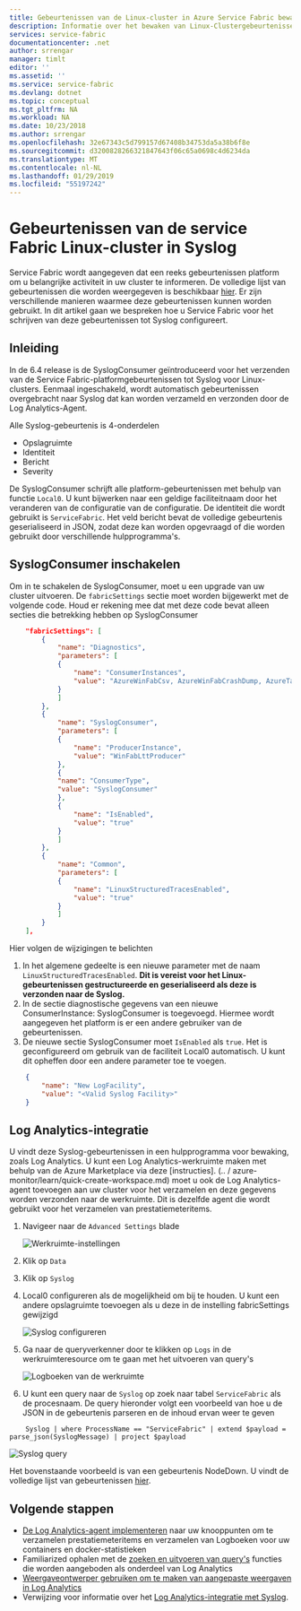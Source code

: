 ```yaml
---
title: Gebeurtenissen van de Linux-cluster in Azure Service Fabric bewaken | Microsoft Docs
description: Informatie over het bewaken van Linux-Clustergebeurtenissen van Syslog
services: service-fabric
documentationcenter: .net
author: srrengar
manager: timlt
editor: ''
ms.assetid: ''
ms.service: service-fabric
ms.devlang: dotnet
ms.topic: conceptual
ms.tgt_pltfrm: NA
ms.workload: NA
ms.date: 10/23/2018
ms.author: srrengar
ms.openlocfilehash: 32e67343c5d799157d67408b34753da5a38b6f8e
ms.sourcegitcommit: d3200828266321847643f06c65a0698c4d6234da
ms.translationtype: MT
ms.contentlocale: nl-NL
ms.lasthandoff: 01/29/2019
ms.locfileid: "55197242"
---
```

# <a name="service-fabric-linux-cluster-events-in-syslog"></a>Gebeurtenissen van de service Fabric Linux-cluster in Syslog

Service Fabric wordt aangegeven dat een reeks gebeurtenissen platform om u belangrijke activiteit in uw cluster te informeren. De volledige lijst van gebeurtenissen die worden weergegeven is beschikbaar [hier](service-fabric-diagnostics-event-generation-operational.md). Er zijn verschillende manieren waarmee deze gebeurtenissen kunnen worden gebruikt. In dit artikel gaan we bespreken hoe u Service Fabric voor het schrijven van deze gebeurtenissen tot Syslog configureert.

## <a name="introduction"></a>Inleiding

In de 6.4 release is de SyslogConsumer geïntroduceerd voor het verzenden van de Service Fabric-platformgebeurtenissen tot Syslog voor Linux-clusters. Eenmaal ingeschakeld, wordt automatisch gebeurtenissen overgebracht naar Syslog dat kan worden verzameld en verzonden door de Log Analytics-Agent.

Alle Syslog-gebeurtenis is 4-onderdelen
* Opslagruimte
* Identiteit
* Bericht
* Severity

De SyslogConsumer schrijft alle platform-gebeurtenissen met behulp van functie `Local0`. U kunt bijwerken naar een geldige faciliteitnaam door het veranderen van de configuratie van de configuratie. De identiteit die wordt gebruikt is `ServiceFabric`. Het veld bericht bevat de volledige gebeurtenis geserialiseerd in JSON, zodat deze kan worden opgevraagd of die worden gebruikt door verschillende hulpprogramma's. 

## <a name="enable-syslogconsumer"></a>SyslogConsumer inschakelen

Om in te schakelen de SyslogConsumer, moet u een upgrade van uw cluster uitvoeren. De `fabricSettings` sectie moet worden bijgewerkt met de volgende code. Houd er rekening mee dat met deze code bevat alleen secties die betrekking hebben op SyslogConsumer

```json
    "fabricSettings": [
        {
            "name": "Diagnostics",
            "parameters": [
            {
                "name": "ConsumerInstances",
                "value": "AzureWinFabCsv, AzureWinFabCrashDump, AzureTableWinFabEtwQueryable, SyslogConsumer"
            }
            ]
        },
        {
            "name": "SyslogConsumer",
            "parameters": [
            {
                "name": "ProducerInstance",
                "value": "WinFabLttProducer"
            },
            {
            "name": "ConsumerType",
            "value": "SyslogConsumer"
            },
            {
                "name": "IsEnabled",
                "value": "true"
            }
            ]
        },
        {
            "name": "Common",
            "parameters": [
            {
                "name": "LinuxStructuredTracesEnabled",
                "value": "true"
            }
            ]
        }
    ],
```

Hier volgen de wijzigingen te belichten
1. In het algemene gedeelte is een nieuwe parameter met de naam `LinuxStructuredTracesEnabled`. **Dit is vereist voor het Linux-gebeurtenissen gestructureerde en geserialiseerd als deze is verzonden naar de Syslog.**
2. In de sectie diagnostische gegevens van een nieuwe ConsumerInstance: SyslogConsumer is toegevoegd. Hiermee wordt aangegeven het platform is er een andere gebruiker van de gebeurtenissen. 
3. De nieuwe sectie SyslogConsumer moet `IsEnabled` als `true`. Het is geconfigureerd om gebruik van de faciliteit Local0 automatisch. U kunt dit opheffen door een andere parameter toe te voegen.

```json
    {
        "name": "New LogFacility",
        "value": "<Valid Syslog Facility>"
    }
```

## <a name="log-analytics-integration"></a>Log Analytics-integratie
U vindt deze Syslog-gebeurtenissen in een hulpprogramma voor bewaking, zoals Log Analytics. U kunt een Log Analytics-werkruimte maken met behulp van de Azure Marketplace via deze [instructies]. (.. / azure-monitor/learn/quick-create-workspace.md) moet u ook de Log Analytics-agent toevoegen aan uw cluster voor het verzamelen en deze gegevens worden verzonden naar de werkruimte. Dit is dezelfde agent die wordt gebruikt voor het verzamelen van prestatiemeteritems. 

1. Navigeer naar de `Advanced Settings` blade

    ![Werkruimte-instellingen](media/service-fabric-diagnostics-oms-syslog/workspace-settings.png)

2. Klik op `Data`
3. Klik op `Syslog`
4. Local0 configureren als de mogelijkheid om bij te houden. U kunt een andere opslagruimte toevoegen als u deze in de instelling fabricSettings gewijzigd

    ![Syslog configureren](media/service-fabric-diagnostics-oms-syslog/syslog-configure.png)
5. Ga naar de queryverkenner door te klikken op `Logs` in de werkruimteresource om te gaan met het uitvoeren van query's

    ![Logboeken van de werkruimte](media/service-fabric-diagnostics-oms-syslog/workspace-logs.png)
6. U kunt een query naar de `Syslog` op zoek naar tabel `ServiceFabric` als de procesnaam. De query hieronder volgt een voorbeeld van hoe u de JSON in de gebeurtenis parseren en de inhoud ervan weer te geven

```kusto
    Syslog | where ProcessName == "ServiceFabric" | extend $payload = parse_json(SyslogMessage) | project $payload
```

![Syslog query](media/service-fabric-diagnostics-oms-syslog/syslog-query.png)

Het bovenstaande voorbeeld is van een gebeurtenis NodeDown. U vindt de volledige lijst van gebeurtenissen [hier](service-fabric-diagnostics-event-generation-operational.md).

## <a name="next-steps"></a>Volgende stappen
* [De Log Analytics-agent implementeren](service-fabric-diagnostics-oms-agent.md) naar uw knooppunten om te verzamelen prestatiemeteritems en verzamelen van Logboeken voor uw containers en docker-statistieken
* Familiarized ophalen met de [zoeken en uitvoeren van query's](../log-analytics/log-analytics-log-searches.md) functies die worden aangeboden als onderdeel van Log Analytics
* [Weergaveontwerper gebruiken om te maken van aangepaste weergaven in Log Analytics](../log-analytics/log-analytics-view-designer.md)
* Verwijzing voor informatie over het [Log Analytics-integratie met Syslog](../log-analytics/log-analytics-data-sources-syslog.md).
